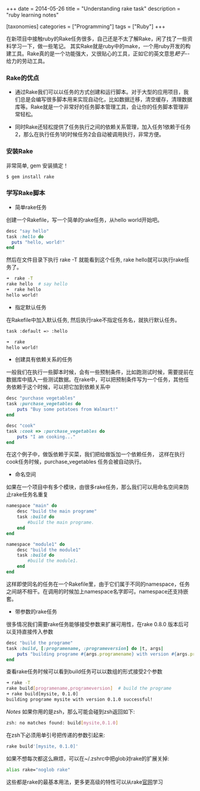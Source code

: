 +++
date = 2014-05-26
title = "Understanding rake task"
description = "ruby learning notes"

[taxonomies]
categories = ["Programming"]
tags = ["Ruby"]
+++

在新项目中接触ruby的Rake任务很多，自己还是不太了解Rake，闲了找了一些资料学习一下，做一些笔记。
其实Rake就是ruby中的make，一个用ruby开发的构建工具。Rake真的是一个功能强大，又很贴心的工具，正如它的英文意思*耙子*--给力的劳动工具。

### Rake的优点

*  通过Rake我们可以以任务的方式创建和运行脚本。对于大型的应用项目，我们总是会编写很多脚本用来实现自动化，比如数据迁移，清空缓存，清理数据库等。Rake就是一个非常好的任务脚本管理工具，会让你的任务脚本管理非常轻松。

*  同时Rake还轻松提供了任务执行之间的依赖关系管理，加入任务1依赖于任务2，那么在执行任务1的时候任务2会自动被调用执行，非常方便。

### 安装Rake

非常简单, gem 安装搞定！
```sh
$ gem install rake
```

### 学写Rake脚本

* 简单rake任务

创建一个Rakefile，写一个简单的rake任务，从hello world开始吧。
```ruby
desc "say hello"
task :hello do
  puts "hello, world!"
end
```

然后在文件目录下执行 rake -T 就能看到这个任务, rake hello就可以执行rake任务了。
```sh
➜  rake -T
rake hello  # say hello
➜  rake hello
hello world!
```

* 指定默认任务

在Rakefile中加入默认任务, 然后执行rake不指定任务名，就执行默认任务。
```sh
task :default => :hello
```

```sh
➜  rake
hello world!
```

* 创建具有依赖关系的任务

一般我们在执行一些脚本时候，会有一些预制条件，比如跑测试时候，需要提前在数据库中插入一些测试数据。在rake中，可以把预制条件写为一个任务，其他任务依赖于这个时候，可以把它加到依赖关系中


```ruby
desc "purchase vegetables"
task :purchase_vegetables do
	puts "Buy some potatoes from Walmart!"
end

desc "cook"
task :cook => :purchase_vegetables do
	puts "I am cooking..."
end
```

在这个例子中，做饭依赖于买菜，我们把给做饭加一个依赖任务， 这样在执行cook任务时候，purchase_vegetables 任务会被自动执行。

* 命名空间

如果在一个项目中有多个模块，由很多rake任务，那么我们可以用命名空间来防止rake任务名重复

```ruby
namespace "main" do
	desc "build the main programe"
	task :build do
		#build the main programe.
	end
end

namespace "module1" do
	desc "build the module1"
	task :build do
		#build the module1.
	end
end
```

这样即使同名的任务在一个Rakefile里，由于它们属于不同的namespace，任务之间胡不相干。在调用的时候加上namespace名字即可。namespace还支持嵌套。

* 带参数的rake任务

很多情况我们需要rake任务能够接受参数来扩展可用性，在rake 0.8.0 版本后可以支持直接传入参数


```ruby
desc "build the programe"
task :build, [:programename, :programeversion] do |t, args|
	puts "building programe #{args.programename} with version #{args.programeversion} successful!"
end
```


查看rake任务时候可以看到build任务可以以数组的形式接受2个参数
```sh
➜ rake -T
rake build[programename,programeversion]  # build the programe
➜ rake build[mysite, 0.1.0]
building programe mysite with version 0.1.0 successful!
```

*Notes*
如果你用的是zsh，那么可能会碰到zsh返回如下:
```sh
zsh: no matches found: build[mysite,0.1.0]
```
在zsh下必须用单引号把传递的参数引起来:
```sh
rake build'[mysite, 0.1.0]'
```
如果不想每次都这么麻烦，可以在~/.zshrc中把glob对rake的扩展关掉:
```sh
alias rake="noglob rake"
```

这些都是rake的最基本用法，更多更高级的特性可以从rake[官网](http://rake.rubyforge.org/)学习

